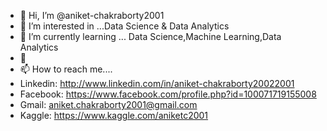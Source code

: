 - 👋 Hi, I’m @aniket-chakraborty2001
- 👀 I’m interested in ...Data Science & Data Analytics
- 🌱 I’m currently learning ... Data Science,Machine Learning,Data Analytics
- 💞
- 📫 How to reach me....
- Linkedin: http://www.linkedin.com/in/aniket-chakraborty20022001
- Facebook: https://www.facebook.com/profile.php?id=100071719155008
- Gmail: aniket.chakraborty2001@gmail.com
-  Kaggle: https://www.kaggle.com/aniketc2001
<!---
aniket-chakraborty2001/aniket-chakraborty2001 is a ✨ special ✨ repository because its `README.md` (this file) appears on your GitHub profile.
You can click the Preview link to take a look at your changes.
--->
